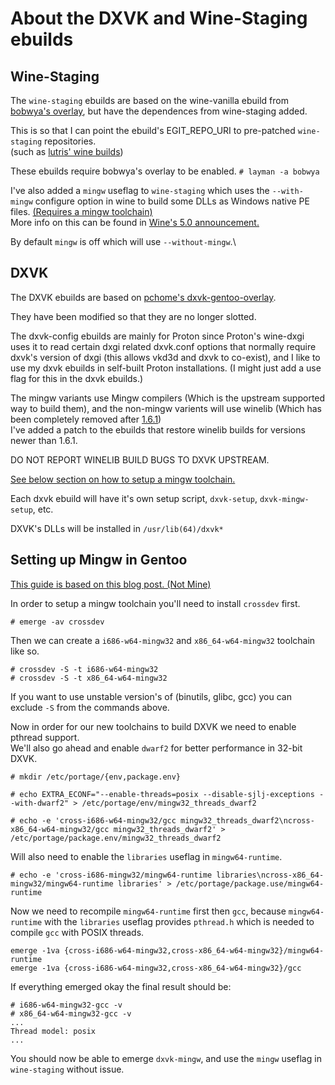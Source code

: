 # About the DXVK and Wine-Staging ebuilds

## Wine-Staging

The `wine-staging` ebuilds are based on the wine-vanilla ebuild from [bobwya's overlay](https://github.com/bobwya/bobwya), but have the dependences from wine-staging added.

This is so that I can point the ebuild's EGIT\_REPO\_URI to pre-patched `wine-staging` repositories.\
(such as [lutris' wine builds](https://github.com/lutris/wine))

These ebuilds require bobwya's overlay to be enabled. `# layman -a bobwya`

I've also added a `mingw` useflag to `wine-staging` which uses the `--with-mingw` configure
option in wine to build some DLLs as Windows native PE files.
[(Requires a mingw toolchain)](#setting-up-mingw-in-gentoo)\
More info on this can be found in [Wine's 5.0 announcement.](https://www.winehq.org/announce/5.0)

By default `mingw` is off which will use `--without-mingw`.\

## DXVK

The DXVK ebuilds are based on [pchome's dxvk-gentoo-overlay](https://github.com/pchome/dxvk-gentoo-overlay).

They have been modified so that they are no longer slotted.

The dxvk-config ebuilds are mainly for Proton since Proton's wine-dxgi uses it to read
certain dxgi related dxvk.conf options that normally require dxvk's version of dxgi
(this allows vkd3d and dxvk to co-exist), and I like to use my dxvk ebuilds in self-built
Proton installations. (I might just add a use flag for this in the dxvk ebuilds.)

The mingw variants use Mingw compilers (Which is the upstream supported way to build them),
and the non-mingw varients will use winelib
(Which has been completely removed after
[1.6.1](https://github.com/doitsujin/dxvk/commit/436357e28096f5e1e25aa8b72fceb77123ea8404))\
I've added a patch to the ebuilds that restore winelib builds for versions newer than 1.6.1.

DO NOT REPORT WINELIB BUILD BUGS TO DXVK UPSTREAM.

[See below section on how to setup a mingw toolchain.](#setting-up-mingw-in-gentoo)

Each dxvk ebuild will have it's own setup script, `dxvk-setup`, `dxvk-mingw-setup`, etc.

DXVK's DLLs will be installed in `/usr/lib(64)/dxvk*`

## Setting up Mingw in Gentoo

[This guide is based on this blog post. (Not Mine)](https://blog.christiansegundo.com/eng/2018-8-1-dxvk-gentoo/)

In order to setup a mingw toolchain you'll need to install `crossdev` first.

`# emerge -av crossdev`

Then we can create a `i686-w64-mingw32` and `x86_64-w64-mingw32` toolchain like so.

`# crossdev -S -t i686-w64-mingw32`\
`# crossdev -S -t x86_64-w64-mingw32`

If you want to use unstable version's of (binutils, glibc, gcc) you can exclude `-S` from the commands above.

Now in order for our new toolchains to build DXVK we need to enable pthread support.\
We'll also go ahead and enable `dwarf2` for better performance in 32-bit DXVK.

`# mkdir /etc/portage/{env,package.env}`

`# echo EXTRA_ECONF="--enable-threads=posix --disable-sjlj-exceptions --with-dwarf2" > /etc/portage/env/mingw32_threads_dwarf2`

`# echo -e 'cross-i686-w64-mingw32/gcc mingw32_threads_dwarf2\ncross-x86_64-w64-mingw32/gcc mingw32_threads_dwarf2' > /etc/portage/package.env/mingw32_threads_dwarf2`

Will also need to enable the `libraries` useflag in `mingw64-runtime`.

`# echo -e 'cross-i686-mingw32/mingw64-runtime libraries\ncross-x86_64-mingw32/mingw64-runtime libraries' > /etc/portage/package.use/mingw64-runtime`

Now we need to recompile `mingw64-runtime` first then `gcc`, because `mingw64-runtime` with the `libraries` useflag provides `pthread.h` which is needed to compile `gcc` with POSIX threads.

`emerge -1va {cross-i686-w64-mingw32,cross-x86_64-w64-mingw32}/mingw64-runtime`\
`emerge -1va {cross-i686-w64-mingw32,cross-x86_64-w64-mingw32}/gcc`

If everything emerged okay the final result should be:

`# i686-w64-mingw32-gcc -v`\
`# x86_64-w64-mingw32-gcc -v`\
`...`\
`Thread model: posix`\
`...`

You should now be able to emerge `dxvk-mingw`, and use the `mingw` useflag in `wine-staging` without issue.
